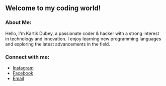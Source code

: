 ## Welcome to my coding world!
### About Me:
Hello, I'm Kartik Dubey, a passionate coder & hacker with a strong interest in technology and innovation.
I enjoy learning new programming languages and exploring the latest advancements in the field.
### Connect with me:
* [Instagram](https://instagram.com/kartikdubey_connect)
* [Facebook](https://www.facebook.com/1BZ8J8MbW4)
* [Email](mailto:kartidubey345@gmail.com)
